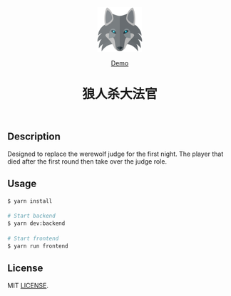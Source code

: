 <div align="center" id="top">
  <img width="100" src="packages/werewolf-frontend/public/wolf.png" alt="Werewolf Logo" />

  <a href="https://hejiaji.cn/werewolf/">Demo</a>
</div>

<h1 align="center">狼人杀大法官</h1>
<br>

## Description

Designed to replace the werewolf judge for the first night. The player that died after the first round then take over the judge role.


## Usage

```bash
$ yarn install

# Start backend
$ yarn dev:backend

# Start frontend
$ yarn run frontend
```

##  License

MIT [LICENSE](LICENSE).

